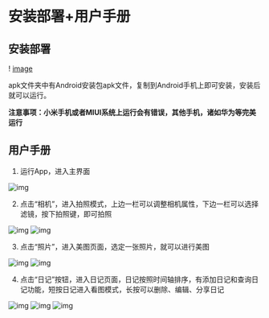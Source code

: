 # 安装部署+用户手册

## 安装部署

! [image](./图片/1)

apk文件夹中有Android安装包apk文件，复制到Android手机上即可安装，安装后就可以运行。

**注意事项：小米手机或者MIUI系统上运行会有错误，其他手机，诸如华为等完美运行**

 

 

## 用户手册

1. 运行App，进入主界面

![img](file:////Users/kathy/Library/Group%20Containers/UBF8T346G9.Office/msoclip1/01/clip_image004.png)

 

2. 点击“相机”，进入拍照模式，上边一栏可以调整相机属性，下边一栏可以选择滤镜，按下拍照键，即可拍照

![img](file:////Users/kathy/Library/Group%20Containers/UBF8T346G9.Office/msoclip1/01/clip_image006.png)      ![img](file:////Users/kathy/Library/Group%20Containers/UBF8T346G9.Office/msoclip1/01/clip_image008.png)

3. 点击“照片”，进入美图页面，选定一张照片，就可以进行美图

![img](file:////Users/kathy/Library/Group%20Containers/UBF8T346G9.Office/msoclip1/01/clip_image010.png)  ![img](file:////Users/kathy/Library/Group%20Containers/UBF8T346G9.Office/msoclip1/01/clip_image012.png)

 

4. 点击“日记”按钮，进入日记页面，日记按照时间轴排序，有添加日记和查询日记功能，短按日记进入看图模式，长按可以删除、编辑、分享日记

![img](file:////Users/kathy/Library/Group%20Containers/UBF8T346G9.Office/msoclip1/01/clip_image014.png) ![img](file:////Users/kathy/Library/Group%20Containers/UBF8T346G9.Office/msoclip1/01/clip_image016.png) ![img](file:////Users/kathy/Library/Group%20Containers/UBF8T346G9.Office/msoclip1/01/clip_image018.png)
